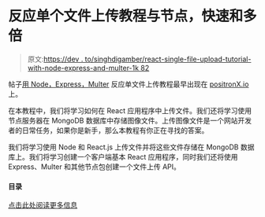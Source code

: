 # 反应单个文件上传教程与节点，快速和多倍

> 原文:[https://dev . to/singhdigamber/react-single-file-upload-tutorial-with-node-express-and-multer-1k 82](https://dev.to/singhdigamber/react-single-file-upload-tutorial-with-node-express-and-multer-1k82)

帖子[用 Node，Express，Multer](https://www.positronx.io/react-file-upload-tutorial-with-node-express-and-multer/) 反应单文件上传教程最早出现在 [positronX.io](https://www.positronx.io) 上。

在本教程中，我们将学习如何在 React 应用程序中上传文件。我们还将学习使用节点服务器在 MongoDB 数据库中存储图像文件。上传图像文件是一个网站开发者的日常任务，如果你是新手，那么本教程有你正在寻找的答案。

我们将学习使用 Node 和 React.js 上传文件并将这些文件存储在 MongoDB 数据库上。我们将学习创建一个客户端基本 React 应用程序，同时我们还将使用 Express、Multer 和其他节点包创建一个文件上传 API。

#### [](#table-of-contents)目录

[点击此处阅读更多信息](https://www.positronx.io/react-file-upload-tutorial-with-node-express-and-multer/)